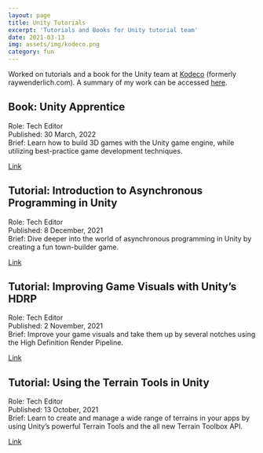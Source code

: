 ```yaml
---
layout: page
title: Unity Tutorials
excerpt: 'Tutorials and Books for Unity tutorial team'
date: 2021-03-13
img: assets/img/kodeco.png
category: fun
---
```


Worked on tutorials and a book for the Unity team at [Kodeco](https://www.kodeco.com/) (formerly raywenderlich.com). A summary of my work can be accessed [here](https://www.kodeco.com/library?q=srikar+mutnuri).

## Book: Unity Apprentice

Role: Tech Editor \
Published: 30 March, 2022 \
Brief: Learn how to build 3D games with the Unity game engine, while utilizing best-practice game development techniques.

[Link](https://www.kodeco.com/books/unity-apprentice)

## Tutorial: Introduction to Asynchronous Programming in Unity

Role: Tech Editor \
Published: 8 December, 2021 \
Brief: Dive deeper into the world of asynchronous programming in Unity by creating a fun town-builder game.

[Link](https://www.kodeco.com/26799311-introduction-to-asynchronous-programming-in-unity)

## Tutorial: Improving Game Visuals with Unity’s HDRP

Role: Tech Editor \
Published: 2 November, 2021 \
Brief: Improve your game visuals and take them up by several notches using the High Definition Render Pipeline.

[Link](https://www.kodeco.com/22599905-improving-game-visuals-with-unity-s-hdrp)

## Tutorial: Using the Terrain Tools in Unity

Role: Tech Editor \
Published: 13 October, 2021 \
Brief: Learn to create and manage a wide range of terrains in your apps by using Unity’s powerful Terrain Tools and the all new Terrain Toolbox API.

[Link](https://www.kodeco.com/21911888-using-the-terrain-tools-in-unity)